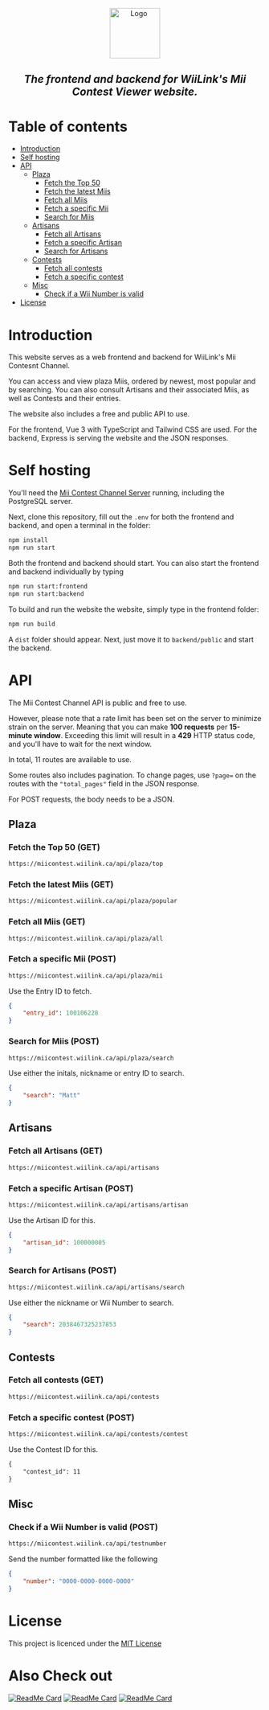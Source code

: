 <p align="center">
<a href="https://wiilink24.com"><img height="100px" src="https://www.wiilink24.com/img/Wii_Link_Logo.png" alt="Logo"/></a>
  <h2 align="center"><b><i>The frontend and backend for WiiLink's Mii Contest Viewer website.</i></b></h2>
</p>

# Table of contents

- [Introduction](#introduction)
- [Self hosting](#self-hosting)
- [API](#api)
  - [Plaza](#plaza)
    - [Fetch the Top 50](#fetch-the-top-50-get)
    - [Fetch the latest Miis](#fetch-the-latest-miis-get)
    - [Fetch all Miis](#fetch-all-miis-get)
    - [Fetch a specific Mii](#fetch-a-specific-mii-post)
    - [Search for Miis](#search-for-miis-post)
  - [Artisans](#artisans)
    - [Fetch all Artisans](#fetch-all-artisans-get)
    - [Fetch a specific Artisan](#fetch-a-specific-artisan-post)
    - [Search for Artisans](#search-for-artisans-post)
  - [Contests](#contests)
    - [Fetch all contests](#fetch-all-contests-get)
    - [Fetch a specific contest](#fetch-a-specific-contest-post)
  - [Misc](#misc)
    - [Check if a Wii Number is valid](#check-if-a-wii-number-is-valid-post)
- [License](#license)

# Introduction

This website serves as a web frontend and backend for WiiLink's Mii Contesnt Channel.

You can access and view plaza Miis, ordered by newest, most popular and by searching. You can also consult Artisans and their associated Miis, as well as Contests and their entries.

The website also includes a free and public API to use.

For the frontend, Vue 3 with TypeScript and Tailwind CSS are used. For the backend, Express is serving the website and the JSON responses.

# Self hosting

You'll need the [Mii Contest Channel Server](https://github.com/WiiLink24/MiiContestChannelServer) running, including the PostgreSQL server.

Next, clone this repository, fill out the `.env` for both the frontend and backend, and open a terminal in the folder:

```sh
npm install
npm run start
```

Both the frontend and backend should start. You can also start the frontend and backend individually by typing

```sh
npm run start:frontend
npm run start:backend
```

To build and run the website the website, simply type in the frontend folder:

```sh
npm run build
```

A `dist` folder should appear. Next, just move it to `backend/public` and start the backend.

# API

The Mii Contest Channel API is public and free to use.

However, please note that a rate limit has been set on the server to minimize strain on the server.
Meaning that you can make **100 requests** per **15-minute window**. Exceeding this limit will result in a **429** HTTP status code, and you'll have to wait for the next window.

In total, 11 routes are available to use.

Some routes also includes pagination. To change pages, use `?page=` on the routes with the `"total_pages"` field in the JSON response.

For POST requests, the body needs to be a JSON.

## Plaza

### Fetch the Top 50 (GET)

```txt
https://miicontest.wiilink.ca/api/plaza/top
```

### Fetch the latest Miis (GET)

```txt
https://miicontest.wiilink.ca/api/plaza/popular
```

### Fetch all Miis (GET)

```txt
https://miicontest.wiilink.ca/api/plaza/all
```

### Fetch a specific Mii (POST)

```txt
https://miicontest.wiilink.ca/api/plaza/mii
```

Use the Entry ID to fetch.

```json
{
    "entry_id": 100106228
}
```

### Search for Miis (POST)

```txt
https://miicontest.wiilink.ca/api/plaza/search
```

Use either the initals, nickname or entry ID to search.

```json
{
    "search": "Matt" 
}
```

## Artisans

### Fetch all Artisans (GET)

```txt
https://miicontest.wiilink.ca/api/artisans
```

### Fetch a specific Artisan (POST)

```txt
https://miicontest.wiilink.ca/api/artisans/artisan
```

Use the Artisan ID for this.

```json
{
    "artisan_id": 100000005 
}
```

### Search for Artisans (POST)

```txt
https://miicontest.wiilink.ca/api/artisans/search
```
Use either the nickname or Wii Number to search.

```json
{
    "search": 2038467325237853 
}
```

## Contests

### Fetch all contests (GET)

```txt
https://miicontest.wiilink.ca/api/contests
```

### Fetch a specific contest (POST)

```txt
https://miicontest.wiilink.ca/api/contests/contest
```

Use the Contest ID for this.

```txt
{
    "contest_id": 11 
}
```

## Misc

### Check if a Wii Number is valid (POST)

```txt
https://miicontest.wiilink.ca/api/testnumber
```

Send the number formatted like the following

```json
{
    "number": "0000-0000-0000-0000"
}
```

# License

This project is licenced under the [MIT License](https://rem.mit-license.org)

# Also Check out

[![ReadMe Card](https://github-readme-stats.vercel.app/api/pin/?username=WiiLink24&repo=EVC-Viewer)](https://github.com/WiiLink24/EVC-Viewer)
[![ReadMe Card](https://github-readme-stats.vercel.app/api/pin/?username=WiiLink24&repo=web)](https://github.com/WiiLink24/web)
[![ReadMe Card](https://github-readme-stats.vercel.app/api/pin/?username=WiiLink24&repo=WiiLink24-Patcher)](https://github.com/WiiLink24/WiiLink24-Patcher)
